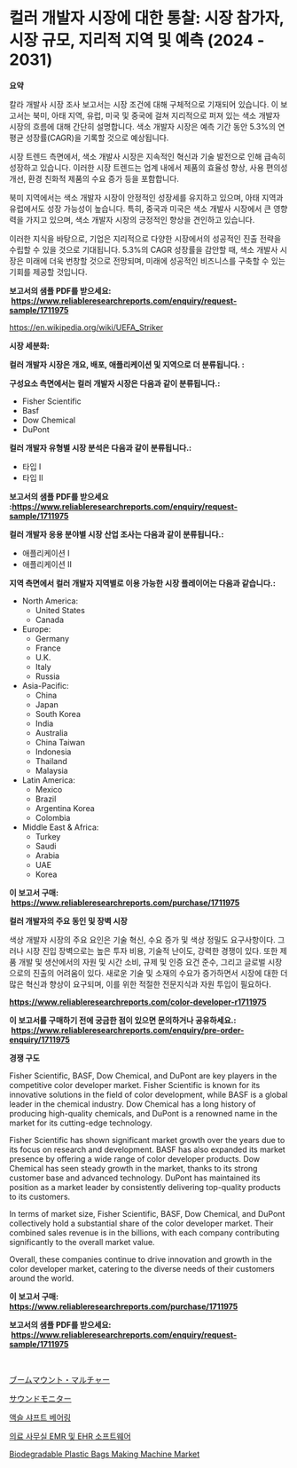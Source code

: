 <p><h1>컬러 개발자 시장에 대한 통찰: 시장 참가자, 시장 규모, 지리적 지역 및 예측 (2024 - 2031)</h1></p><p><strong>요약</strong></p>
<p><p>칼라 개발사 시장 조사 보고서는 시장 조건에 대해 구체적으로 기재되어 있습니다. 이 보고서는 북미, 아태 지역, 유럽, 미국 및 중국에 걸쳐 지리적으로 퍼져 있는 색소 개발자 시장의 흐름에 대해 간단히 설명합니다. 색소 개발자 시장은 예측 기간 동안 5.3%의 연평균 성장률(CAGR)을 기록할 것으로 예상됩니다.</p><p>시장 트렌드 측면에서, 색소 개발사 시장은 지속적인 혁신과 기술 발전으로 인해 급속히 성장하고 있습니다. 이러한 시장 트렌드는 업계 내에서 제품의 효율성 향상, 사용 편의성 개선, 환경 친화적 제품의 수요 증가 등을 포함합니다.</p><p>북미 지역에서는 색소 개발자 시장이 안정적인 성장세를 유지하고 있으며, 아태 지역과 유럽에서도 성장 가능성이 높습니다. 특히, 중국과 미국은 색소 개발사 시장에서 큰 영향력을 가지고 있으며, 색소 개발자 시장의 긍정적인 향상을 견인하고 있습니다.</p><p>이러한 지식을 바탕으로, 기업은 지리적으로 다양한 시장에서의 성공적인 진출 전략을 수립할 수 있을 것으로 기대됩니다. 5.3%의 CAGR 성장률을 감안할 때, 색소 개발사 시장은 미래에 더욱 번창할 것으로 전망되며, 미래에 성공적인 비즈니스를 구축할 수 있는 기회를 제공할 것입니다.</p></p>
<p><strong>보고서의 샘플 PDF를 받으세요: &nbsp;<a href="https://www.reliableresearchreports.com/enquiry/request-sample/1711975">https://www.reliableresearchreports.com/enquiry/request-sample/1711975</a></strong></p>
<p><a href="https://en.wikipedia.org/wiki/UEFA_Striker">https://en.wikipedia.org/wiki/UEFA_Striker</a></p>
<p><strong>시장 세분화:</strong></p>
<p><strong> 컬러 개발자 시장은 개요, 배포, 애플리케이션 및 지역으로 더 분류됩니다. :</strong></p>
<p><strong>구성요소 측면에서는 컬러 개발자 시장은 다음과 같이 분류됩니다.:</strong></p>
<p><ul><li>Fisher Scientific</li><li>Basf</li><li>Dow Chemical</li><li>DuPont</li></ul></p>
<p><strong> 컬러 개발자 유형별 시장 분석은 다음과 같이 분류됩니다.:</strong></p>
<p><ul><li>타입 I</li><li>타입 II</li></ul></p>
<p><strong>보고서의 샘플 PDF를 받으세요 :<a href="https://www.reliableresearchreports.com/enquiry/request-sample/1711975">https://www.reliableresearchreports.com/enquiry/request-sample/1711975</a></strong></p>
<p><strong> 컬러 개발자 응용 분야별 시장 산업 조사는 다음과 같이 분류됩니다.:</strong></p>
<p><ul><li>애플리케이션 I</li><li>애플리케이션 II</li></ul></p>
<p><strong>지역 측면에서 컬러 개발자 지역별로 이용 가능한 시장 플레이어는 다음과 같습니다.:</strong></p>
<p><ul>
    <li>
        North America:
        <ul>
            <li>United States</li>
            <li>Canada</li>
        </ul>
    </li>
    <li>
        Europe:
        <ul>
            <li>Germany</li>
            <li>France</li>
            <li>U.K.</li>
            <li>Italy</li>
            <li>Russia</li>
        </ul>
    </li>
    <li>
        Asia-Pacific:
        <ul>
            <li>China</li>
            <li>Japan</li>
            <li>South Korea</li>
            <li>India</li>
            <li>Australia</li>
            <li>China Taiwan</li>
            <li>Indonesia</li>
            <li>Thailand</li>
            <li>Malaysia</li>
        </ul>
    </li>
    <li>
        Latin America:
        <ul>
            <li>Mexico</li>
            <li>Brazil</li>
            <li>Argentina Korea</li>
            <li>Colombia</li>
        </ul>
    </li>
    <li>
        Middle East & Africa:
        <ul>
            <li>Turkey</li>
            <li>Saudi</li>
            <li>Arabia</li>
            <li>UAE</li>
            <li>Korea</li>
        </ul>
    </li>
    </ul></p>
<p><strong>이 보고서 구매: &nbsp;<a href="https://www.reliableresearchreports.com/purchase/1711975">https://www.reliableresearchreports.com/purchase/1711975</a></strong></p>
<p><strong>컬러 개발자의 주요 동인 및 장벽 시장</strong></p>
<p><p>색상 개발자 시장의 주요 요인은 기술 혁신, 수요 증가 및 색상 정밀도 요구사항이다. 그러나 시장 진입 장벽으로는 높은 투자 비용, 기술적 난이도, 강력한 경쟁이 있다. 또한 제품 개발 및 생산에서의 자원 및 시간 소비, 규제 및 인증 요건 준수, 그리고 글로벌 시장으로의 진출의 어려움이 있다. 새로운 기술 및 소재의 수요가 증가하면서 시장에 대한 더 많은 혁신과 향상이 요구되며, 이를 위한 적절한 전문지식과 자원 투입이 필요하다.</p></p>
<p><strong><a href="https://www.reliableresearchreports.com/color-developer-r1711975">https://www.reliableresearchreports.com/color-developer-r1711975</a></strong></p>
<p><strong>이 보고서를 구매하기 전에 궁금한 점이 있으면 문의하거나 공유하세요.: &nbsp;<a href="https://www.reliableresearchreports.com/enquiry/pre-order-enquiry/1711975">https://www.reliableresearchreports.com/enquiry/pre-order-enquiry/1711975</a></strong></p>
<p><strong>경쟁 구도</strong></p>
<p><p>Fisher Scientific, BASF, Dow Chemical, and DuPont are key players in the competitive color developer market. Fisher Scientific is known for its innovative solutions in the field of color development, while BASF is a global leader in the chemical industry. Dow Chemical has a long history of producing high-quality chemicals, and DuPont is a renowned name in the market for its cutting-edge technology.</p><p>Fisher Scientific has shown significant market growth over the years due to its focus on research and development. BASF has also expanded its market presence by offering a wide range of color developer products. Dow Chemical has seen steady growth in the market, thanks to its strong customer base and advanced technology. DuPont has maintained its position as a market leader by consistently delivering top-quality products to its customers.</p><p>In terms of market size, Fisher Scientific, BASF, Dow Chemical, and DuPont collectively hold a substantial share of the color developer market. Their combined sales revenue is in the billions, with each company contributing significantly to the overall market value.</p><p>Overall, these companies continue to drive innovation and growth in the color developer market, catering to the diverse needs of their customers around the world.</p></p>
<p><strong>이 보고서 구매: &nbsp; <a href="https://www.reliableresearchreports.com/purchase/1711975">https://www.reliableresearchreports.com/purchase/1711975</a></strong></p>
<p><strong>보고서의 샘플 PDF를 받으세요: &nbsp;<a href="https://www.reliableresearchreports.com/enquiry/request-sample/1711975">https://www.reliableresearchreports.com/enquiry/request-sample/1711975</a></strong><strong></strong></p>
<p>&nbsp;</p>
<p><p><a href="https://github.com/mohamedbakry57/Market-Research-Report-List-4/blob/main/7000540156697.md">ブームマウント・マルチャー</a></p><p><a href="https://github.com/zjkmgcs938405/Market-Research-Report-List-2/blob/main/8972895156698.md">サウンドモニター</a></p><p><a href="https://github.com/ROBERTS65DAVID/Market-Research-Report-List-1/blob/main/6274842167784.md">액슬 샤프트 베어링</a></p><p><a href="https://github.com/milikokao84/Market-Research-Report-List-1/blob/main/4563642167785.md">의료 사무실 EMR 및 EHR 소프트웨어</a></p><p><a href="https://github.com/amapolalg/Market-Research-Report-List-1/blob/main/biodegradable-plastic-bags-making-machine-market.md">Biodegradable Plastic Bags Making Machine Market</a></p></p>